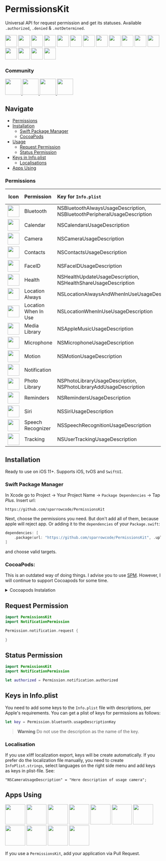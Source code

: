 # PermissionsKit 

Universal API for request permission and get its statuses. Available `.authorized`, `.denied` & `.notDetermined`.

<p float="left">
    <img src="https://cdn.sparrowcode.io/github/permissionskit/icons/camera.png" width="38">
    <img src="https://cdn.sparrowcode.io/github/permissionskit/icons/photos.png" width="38">
    <img src="https://cdn.sparrowcode.io/github/permissionskit/icons/notifications.png" width="38">
    <img src="https://cdn.sparrowcode.io/github/permissionskit/icons/location.png" width="38">
    <img src="https://cdn.sparrowcode.io/github/permissionskit/icons/microphone.png" width="38">
    <img src="https://cdn.sparrowcode.io/github/permissionskit/icons/calendar.png" width="38">
    <img src="https://cdn.sparrowcode.io/github/permissionskit/icons/contacts.png" width="38">
    <img src="https://cdn.sparrowcode.io/github/permissionskit/icons/reminders.png" width="38">
    <img src="https://cdn.sparrowcode.io/github/permissionskit/icons/motion.png" width="38">
    <img src="https://cdn.sparrowcode.io/github/permissionskit/icons/music.png" width="38">
    <img src="https://cdn.sparrowcode.io/github/permissionskit/icons/speech.png" width="38">
    <img src="https://cdn.sparrowcode.io/github/permissionskit/icons/bluetooth.png" width="38">
    <img src="https://cdn.sparrowcode.io/github/permissionskit/icons/health.png" width="38">
    <img src="https://cdn.sparrowcode.io/github/permissionskit/icons/tracking.png" width="38">
    <img src="https://cdn.sparrowcode.io/github/permissionskit/icons/faceid.png" width="38">
    <img src="https://cdn.sparrowcode.io/github/permissionskit/icons/siri.png" width="38">
</p>

### Community

<p float="left">
    <a href="https://twitter.com/sparrowcode_en">
        <img src="https://cdn.sparrowcode.io/github%2Fbadges%2Ftwitter.png?version=4" height="52">
    </a>
    <a href="https://t.me/sparrowcode_en">
        <img src="https://cdn.sparrowcode.io/github/badges/telegram.png?version=1" height="52">
    </a>
    <a href="https://mastodon.social/@sparrowcode_en">
        <img src="https://cdn.sparrowcode.io/github/badges/mastodon.png?version=1" height="52">
    </a>
    <a href="#apps-using">
        <img src="https://cdn.sparrowcode.io/github/badges/download-on-the-appstore.png?version=4" height="52">
    </a>
</p>

## Navigate

- [Permissions](#permissions)
- [Installation](#installation)
    - [Swift Package Manager](#swift-package-manager)
    - [CocoaPods](#cocoapods)
- [Usage](#request-permission)
    - [Request Permission](#request-permission)
    - [Status Permission](#status-permission)
- [Keys in Info.plist](#keys-in-infoplist)
    - [Localisations](#localisation)
- [Apps Using](#apps-using)

### Permissions

| Icon |  Permission | Key for `Info.plist` | Get Status | Make Request |
| :--: | :---------- | :------------------- | :--------: | :----------: |
| <img src="https://cdn.sparrowcode.io/github/permissionskit/icons/bluetooth.png" width="38"> | Bluetooth | NSBluetoothAlwaysUsageDescription, NSBluetoothPeripheralUsageDescription | ✅ | ✅ |
| <img src="https://cdn.sparrowcode.io/github/permissionskit/icons/calendar.png" width="38"> | Calendar | NSCalendarsUsageDescription | ✅ | ✅ |
| <img src="https://cdn.sparrowcode.io/github/permissionskit/icons/camera.png" width="38"> | Camera | NSCameraUsageDescription | ✅ | ✅ |
| <img src="https://cdn.sparrowcode.io/github/permissionskit/icons/contacts.png" width="38"> | Contacts | NSContactsUsageDescription | ✅ | ✅ |
| <img src="https://cdn.sparrowcode.io/github/permissionskit/icons/faceid.png" width="38"> | FaceID | NSFaceIDUsageDescription | ✅ | ✅ |
| <img src="https://cdn.sparrowcode.io/github/permissionskit/icons/health.png" width="38"> | Health | NSHealthUpdateUsageDescription, NSHealthShareUsageDescription | ✅ | ✅ |
| <img src="https://cdn.sparrowcode.io/github/permissionskit/icons/location.png" width="38"> | Location Always | NSLocationAlwaysAndWhenInUseUsageDescription | ✅ | ✅ |
| <img src="https://cdn.sparrowcode.io/github/permissionskit/icons/location.png" width="38"> | Location When In Use | NSLocationWhenInUseUsageDescription | ✅ | ✅ |
| <img src="https://cdn.sparrowcode.io/github/permissionskit/icons/music.png" width="38"> | Media Library | NSAppleMusicUsageDescription | ✅ | ✅ |
| <img src="https://cdn.sparrowcode.io/github/permissionskit/icons/microphone.png" width="38"> | Microphone | NSMicrophoneUsageDescription | ✅ | ✅ |
| <img src="https://cdn.sparrowcode.io/github/permissionskit/icons/motion.png" width="38"> | Motion | NSMotionUsageDescription | ✅ | ✅ |
| <img src="https://cdn.sparrowcode.io/github/permissionskit/icons/notifications.png" width="38"> | Notification | | ✅ | ✅ |
| <img src="https://cdn.sparrowcode.io/github/permissionskit/icons/photos.png" width="38"> | Photo Library | NSPhotoLibraryUsageDescription, NSPhotoLibraryAddUsageDescription | ✅ | ✅ |
| <img src="https://cdn.sparrowcode.io/github/permissionskit/icons/reminders.png" width="38"> | Reminders | NSRemindersUsageDescription | ✅ | ✅ |
| <img src="https://cdn.sparrowcode.io/github/permissionskit/icons/siri.png" width="38"> | Siri | NSSiriUsageDescription | ✅ | ✅ |
| <img src="https://cdn.sparrowcode.io/github/permissionskit/icons/speech.png" width="38"> | Speech Recognizer | NSSpeechRecognitionUsageDescription | ✅ | ✅ |
| <img src="https://cdn.sparrowcode.io/github/permissionskit/icons/tracking.png" width="38"> | Tracking | NSUserTrackingUsageDescription | ✅ | ✅ |

## Installation

Ready to use on iOS 11+. Supports iOS, tvOS and `SwiftUI`.

### Swift Package Manager

In Xcode go to Project -> Your Project Name -> `Package Dependencies` -> Tap *Plus*. Insert url:

```
https://github.com/sparrowcode/PermissionsKit
```

Next, choose the permissions you need. But don't add all of them, because apple will reject app.
Or adding it to the `dependencies` of your `Package.swift`:

```swift
dependencies: [
    .package(url: "https://github.com/sparrowcode/PermissionsKit", .upToNextMajor(from: "9.0.0"))
]
```

and choose valid targets.

### CocoaPods:

This is an outdated way of doing things. I advise you to use [SPM](#swift-package-manager). However, I will continue to support Cocoapods for some time.

<details><summary>Cocoapods Instalation</summary>

[CocoaPods](https://cocoapods.org) is a dependency manager. For usage and installation instructions, visit their website. To integrate using CocoaPods, specify it in your `Podfile`:

```ruby
pod 'PermissionsKit/NotificationPermission', :git => 'https://github.com/sparrowcode/PermissionsKit'
```

Due to Apple's new policy regarding permission access you need to specifically define what kind of permissions you want to access using subspecs.

```ruby
pod 'PermissionsKit/CameraPermission', :git => 'https://github.com/sparrowcode/PermissionsKit'
pod 'PermissionsKit/ContactsPermission', :git => 'https://github.com/sparrowcode/PermissionsKit'
pod 'PermissionsKit/CalendarPermission', :git => 'https://github.com/sparrowcode/PermissionsKit'
pod 'PermissionsKit/PhotoLibraryPermission', :git => 'https://github.com/sparrowcode/PermissionsKit'
pod 'PermissionsKit/NotificationPermission', :git => 'https://github.com/sparrowcode/PermissionsKit'
pod 'PermissionsKit/MicrophonePermission', :git => 'https://github.com/sparrowcode/PermissionsKit'
pod 'PermissionsKit/RemindersPermission', :git => 'https://github.com/sparrowcode/PermissionsKit'
pod 'PermissionsKit/SpeechRecognizerPermission', :git => 'https://github.com/sparrowcode/PermissionsKit'
pod 'PermissionsKit/LocationWhenInUsePermission', :git => 'https://github.com/sparrowcode/PermissionsKit'
pod 'PermissionsKit/LocationAlwaysPermission', :git => 'https://github.com/sparrowcode/PermissionsKit'
pod 'PermissionsKit/MotionPermission', :git => 'https://github.com/sparrowcode/PermissionsKit'
pod 'PermissionsKit/MediaLibraryPermission', :git => 'https://github.com/sparrowcode/PermissionsKit'
pod 'PermissionsKit/BluetoothPermission', :git => 'https://github.com/sparrowcode/PermissionsKit'
pod 'PermissionsKit/TrackingPermission', :git => 'https://github.com/sparrowcode/PermissionsKit'
pod 'PermissionsKit/FaceIDPermission', :git => 'https://github.com/sparrowcode/PermissionsKit'
pod 'PermissionsKit/SiriPermission', :git => 'https://github.com/sparrowcode/PermissionsKit'
pod 'PermissionsKit/HealthPermission', :git => 'https://github.com/sparrowcode/PermissionsKit'
```
</details>

## Request Permission

```swift
import PermissionsKit
import NotificationPermission

Permission.notification.request {
    
}
```

## Status Permission

```swift
import PermissionsKit
import NotificationPermission

let authorized = Permission.notification.authorized
```

## Keys in Info.plist

You need to add some keys to the `Info.plist` file with descriptions, per Apple's requirements. You can get a plist of keys for permissions as follows:

```swift
let key = Permission.bluetooth.usageDescriptionKey
```

> **Warning**
> Do not use the description as the name of the key.

### Localisation

If you use xliff localization export, keys will be create automatically. If you prefer do the localization file manually, you need to create `InfoPlist.strings`, select languages on the right side menu and add keys as keys in plist-file. See:

```
"NSCameraUsageDescription" = "Here description of usage camera";
```

## Apps Using

<p float="left">
    <a href="https://apps.apple.com/app/id1487937127"><img src="https://cdn.sparrowcode.io/github/apps-using/id1487937127.png?version=2" height="65"></a>
    <a href="https://apps.apple.com/app/id1624477055"><img src="https://cdn.sparrowcode.io/github/apps-using/id1624477055.png?version=2" height="65"></a>
    <a href="https://apps.apple.com/app/id1625641322"><img src="https://cdn.sparrowcode.io/github/apps-using/id1625641322.png?version=2" height="65"></a>
    <a href="https://apps.apple.com/app/id875280793"><img src="https://cdn.sparrowcode.io/github/apps-using/id875280793.png?version=2" height="65"></a>
    <a href="https://apps.apple.com/app/id743843090"><img src="https://cdn.sparrowcode.io/github/apps-using/id743843090.png?version=2" height="65"></a>
    <a href="https://apps.apple.com/app/id537070378"><img src="https://cdn.sparrowcode.io/github/apps-using/id537070378.png?version=2" height="65"></a>
    <a href="https://apps.apple.com/app/id1570676244"><img src="https://cdn.sparrowcode.io/github/apps-using/id1570676244.png?version=2" height="65"></a>
    <a href="https://apps.apple.com/app/id1617055933"><img src="https://cdn.sparrowcode.io/github/apps-using/id1617055933.png?version=2" height="65"></a>
    <a href="https://apps.apple.com/app/id1596657751"><img src="https://cdn.sparrowcode.io/github/apps-using/id1596657751.png?version=2" height="65"></a>
    <a href="https://apps.apple.com/app/id1459483980"><img src="https://cdn.sparrowcode.io/github/apps-using/id1459483980.png?version=2" height="65"></a>
    <a href="https://apps.apple.com/app/id1544749600"><img src="https://cdn.sparrowcode.io/github/apps-using/id1544749600.png" height="65"></a>
</p>

If you use a `PermissionsKit`, add your application via Pull Request.
